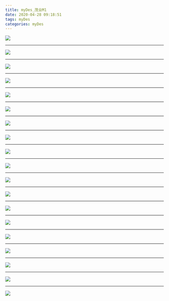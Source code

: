```yaml
---
title: myDes_茂业M1
date: 2020-04-28 09:18:51
tags: myDes
categories: myDes
---
```




![](./maoYe_M1_001.jpg)

<!--more-->

***

![](./maoYe_M1_002.jpg)

***

![](./maoYe_M1_003.jpg)

***

![](./maoYe_M1_004.jpg)

***

![](./maoYe_M1_005.jpg)

***

![](./maoYe_M1_006.jpg)

***

![](./maoYe_M1_007.jpg)

***

![](./maoYe_M1_008.jpg)

***

![](./maoYe_M1_009.jpg)

***

![](./maoYe_M1_010.jpg)

***

![](./maoYe_M1_011.jpg)

***

![](./maoYe_M1_012.jpg)

***

![](./maoYe_M1_013.jpg)

***

![](./maoYe_M1_014.jpg)


***

![](./maoYe_M1_015.jpg)

***

![](./maoYe_M1_016.jpg)

***

![](./maoYe_M1_017.jpg)

***

![](./maoYe_M1_018.jpg)

***

![](./maoYe_M1_019.jpg)




